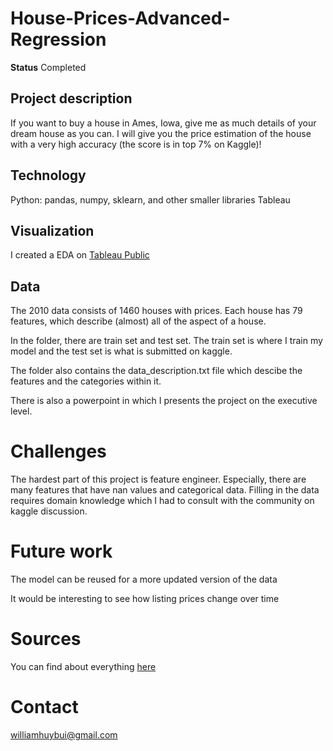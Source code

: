 # House-Prices-Advanced-Regression

**Status** Completed

## Project description
If you want to buy a house in Ames, Iowa, give me as much details of your dream house as you can. I will give you the price estimation of the house with a very high accuracy (the score is in top 7% on Kaggle)!

## Technology

Python: pandas, numpy, sklearn, and other smaller libraries
Tableau

## Visualization
I created a EDA on [Tableau Public](https://public.tableau.com/profile/huy.bui#!/vizhome/HousePricesRegression/Story1?publish=yes)

## Data
The 2010 data consists of 1460 houses with prices. Each house has 79 features, which describe (almost) all of the aspect of a house. 

In the folder, there are train set and test set. The train set is where I train my model and the test set is what is submitted on kaggle. 

The folder also contains the data_description.txt file which descibe the features and the categories within it.

There is also a powerpoint in which I presents the project on the executive level.

# Challenges
The hardest part of this project is feature engineer. Especially, there are many features that have nan values and categorical data. Filling in the data requires domain knowledge which I had to consult with the community on kaggle discussion.

# Future work
The model can be reused for a more updated version of the data

It would be interesting to see how listing prices change over time

# Sources
You can find about everything [here](https://www.kaggle.com/c/house-prices-advanced-regression-techniques/)

# Contact

williamhuybui@gmail.com




